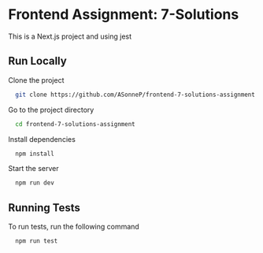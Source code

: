 # Frontend Assignment: 7-Solutions

This is a Next.js project and using jest

## Run Locally

Clone the project

```bash
  git clone https://github.com/ASonneP/frontend-7-solutions-assignment.git
```

Go to the project directory

```bash
  cd frontend-7-solutions-assignment
```

Install dependencies

```bash
  npm install
```

Start the server

```bash
  npm run dev
```

## Running Tests

To run tests, run the following command

```bash
  npm run test
```
